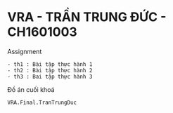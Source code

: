 # VRA - TRẦN TRUNG ĐỨC - CH1601003
Assignment
```
- th1 : Bài tập thực hành 1
- th2 : Bài tập thực hành 2 
- th3 : Bai tập thực hành 3
```
Đồ án cuối khoá
```
VRA.Final.TranTrungDuc
```